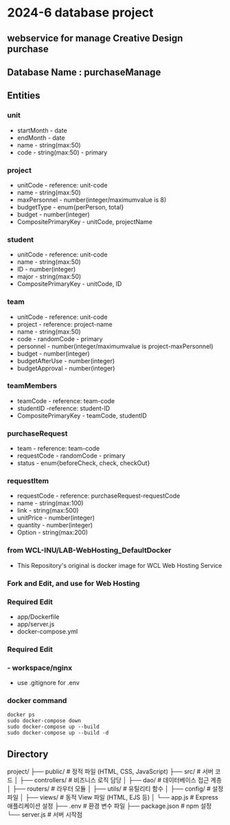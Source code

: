 # 2024-6 database project
## webservice for manage Creative Design purchase

## Database Name : purchaseManage

## Entities
### unit
- startMonth - date
- endMonth - date
- name - string(max:50)
- code - string(max:50) - primary
### project
- unitCode - reference: unit-code
- name - string(max:50)
- maxPersonnel - number(integer/maximumvalue is 8)
- budgetType - enum{perPerson, total}
- budget - number(integer)
- CompositePrimaryKey - unitCode, projectName
### student
- unitCode - reference: unit-code
- name - string(max:50)
- ID - number(integer)
- major - string(max:50)
- CompositePrimaryKey - unitCode, ID
### team
- unitCode - reference: unit-code
- project - reference: project-name
- name - string(max:50)
- code - randomCode - primary
- personnel - number(integer/maximumvalue is project-maxPersonnel)
- budget - number(integer)
- budgetAfterUse - number(integer)
- budgetApproval - number(integer)
### teamMembers
- teamCode - reference: team-code
- studentID -reference: student-ID
- CompositePrimaryKey - teamCode, studentID
### purchaseRequest
- team - reference: team-code
- requestCode - randomCode - primary
- status - enum{beforeCheck, check, checkOut}
### requestItem
- requestCode - reference: purchaseRequest-requestCode
- name - string(max:100)
- link - string(max:500)
- unitPrice - number(integer)
- quantity - number(integer)
- Option - string(max:200)



### from WCL-INU/LAB-WebHosting_DefaultDocker
- This Repository's original is docker image for WCL Web Hosting Service
### Fork and Edit, and use for Web Hosting

### Required Edit
- app/Dockerfile
- app/server.js
- docker-compose.yml

### Required Edit
### - workspace/nginx

- use .gitignore for .env

### docker command

```
docker ps
sudo docker-compose down
sudo docker-compose up --build
sudo docker-compose up --build -d
```

## Directory
project/
├── public/                   # 정적 파일 (HTML, CSS, JavaScript)
├── src/                      # 서버 코드
│   ├── controllers/          # 비즈니스 로직 담당
│   ├── dao/                  # 데이터베이스 접근 계층
│   ├── routers/              # 라우터 모듈
│   ├── utils/                # 유틸리티 함수
│   ├── config/               # 설정 파일
│   ├── views/                # 동적 View 파일 (HTML, EJS 등)
│   └── app.js                # Express 애플리케이션 설정
├── .env                      # 환경 변수 파일
├── package.json              # npm 설정
└── server.js                 # 서버 시작점

